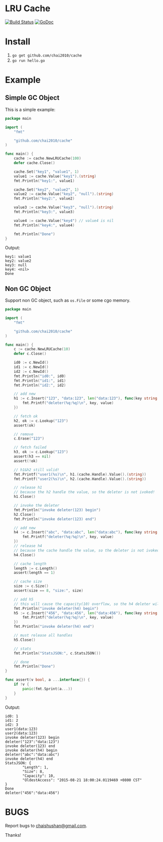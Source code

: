 # LRU Cache

[![Build Status](https://travis-ci.org/chai2010/cache.svg)](https://travis-ci.org/chai2010/cache)
[![GoDoc](https://godoc.org/github.com/chai2010/cache?status.svg)](https://godoc.org/github.com/chai2010/cache)


# Install

1. `go get github.com/chai2010/cache`
2. `go run hello.go`


# Example

## Simple GC Object

This is a simple example:

```Go
package main

import (
	"fmt"

	"github.com/chai2010/cache"
)

func main() {
	cache := cache.NewLRUCache(100)
	defer cache.Close()

	cache.Set("key1", "value1", 1)
	value1 := cache.Value("key1").(string)
	fmt.Println("key1:", value1)

	cache.Set("key2", "value2", 1)
	value2 := cache.Value("key2", "null").(string)
	fmt.Println("key2:", value2)

	value3 := cache.Value("key3", "null").(string)
	fmt.Println("key3:", value3)

	value4 := cache.Value("key4") // value4 is nil
	fmt.Println("key4:", value4)

	fmt.Println("Done")
}
```

Output:

```
key1: value1
key2: value2
key3: null
key4: <nil>
Done
```

## Non GC Object

Support non GC object, such as `os.File` or some cgo memory.

```Go
package main

import (
	"fmt"

	"github.com/chai2010/cache"
)

func main() {
	c := cache.NewLRUCache(10)
	defer c.Close()

	id0 := c.NewId()
	id1 := c.NewId()
	id2 := c.NewId()
	fmt.Println("id0:", id0)
	fmt.Println("id1:", id1)
	fmt.Println("id2:", id2)

	// add new
	h1 := c.Insert("123", "data:123", len("data:123"), func(key string, value interface{}) {
		fmt.Printf("deleter(%q:%q)\n", key, value)
	})

	// fetch ok
	h2, ok := c.Lookup("123")
	assert(ok)

	// remove
	c.Erase("123")

	// fetch failed
	h3, ok := c.Lookup("123")
	assert(h3 == nil)
	assert(!ok)

	// h1&h2 still valid!
	fmt.Printf("user1(%s)\n", h1.(cache.Handle).Value().(string))
	fmt.Printf("user2(%s)\n", h2.(cache.Handle).Value().(string))

	// release h1
	// because the h2 handle the value, so the deleter is not ivoked!
	h1.Close()

	// invoke the deleter
	fmt.Println("invoke deleter(123) begin")
	h2.Close()
	fmt.Println("invoke deleter(123) end")

	// add new
	h4 := c.Insert("abc", "data:abc", len("data:abc"), func(key string, value interface{}) {
		fmt.Printf("deleter(%q:%q)\n", key, value)
	})
	// release h4
	// because the cache handle the value, so the deleter is not ivoked!
	h4.Close()

	// cache length
	length := c.Length()
	assert(length == 1)

	// cache size
	size := c.Size()
	assert(size == 8, "size:", size)

	// add h5
	// this will cause the capacity(10) overflow, so the h4 deleter will be invoked
	fmt.Println("invoke deleter(h4) begin")
	h5 := c.Insert("456", "data:456", len("data:456"), func(key string, value interface{}) {
		fmt.Printf("deleter(%q:%q)\n", key, value)
	})
	fmt.Println("invoke deleter(h4) end")

	// must release all handles
	h5.Close()

	// stats
	fmt.Println("StatsJSON:", c.StatsJSON())

	// done
	fmt.Println("Done")
}

func assert(v bool, a ...interface{}) {
	if !v {
		panic(fmt.Sprint(a...))
	}
}
```

Output:

```
id0: 1
id1: 2
id2: 3
user1(data:123)
user2(data:123)
invoke deleter(123) begin
deleter("123":"data:123")
invoke deleter(123) end
invoke deleter(h4) begin
deleter("abc":"data:abc")
invoke deleter(h4) end
StatsJSON: {
        "Length": 1,
        "Size": 8,
        "Capacity": 10,
        "OldestAccess": "2015-08-21 18:00:24.0119469 +0800 CST"
}
Done
deleter("456":"data:456")
```

# BUGS

Report bugs to <chaishushan@gmail.com>.

Thanks!
